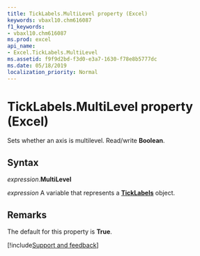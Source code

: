 ```yaml
---
title: TickLabels.MultiLevel property (Excel)
keywords: vbaxl10.chm616087
f1_keywords:
- vbaxl10.chm616087
ms.prod: excel
api_name:
- Excel.TickLabels.MultiLevel
ms.assetid: f9f9d2bd-f3d0-e3a7-1630-f78e8b5777dc
ms.date: 05/18/2019
localization_priority: Normal
---
```



# TickLabels.MultiLevel property (Excel)

Sets whether an axis is multilevel. Read/write **Boolean**.


## Syntax

_expression_.**MultiLevel**

_expression_ A variable that represents a **[TickLabels](Excel.TickLabels(object).md)** object.


## Remarks

The default for this property is **True**.




[!include[Support and feedback](~/includes/feedback-boilerplate.md)]